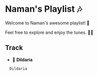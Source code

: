 # Naman's Playlist 🎶

Welcome to Naman's awesome playlist! 🎉

Feel free to explore and enjoy the tunes. 🕺💃

## Track
- 🎤 **Dildaria**
```bash
  Dildaria
```